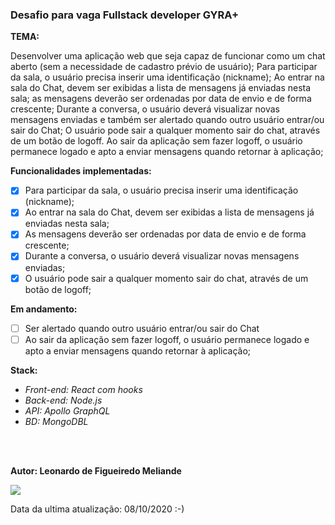 ### Desafio para vaga Fullstack developer GYRA+

<b>TEMA:</b>

Desenvolver uma aplicação web que seja capaz de funcionar como um chat aberto (sem a necessidade de cadastro prévio de usuário); Para participar da sala, o usuário precisa inserir uma identificação (nickname); Ao entrar na sala do Chat, devem ser exibidas a lista de mensagens já enviadas nesta sala; as mensagens deverão ser ordenadas por data de envio e de forma crescente; Durante a conversa, o usuário deverá visualizar novas mensagens enviadas e também ser alertado quando outro usuário entrar/ou sair do Chat; O usuário pode sair a qualquer momento sair do chat, através de um botão de logoff. Ao sair da aplicação sem fazer logoff, o usuário permanece logado e apto a enviar mensagens quando retornar à aplicação;

<b>Funcionalidades implementadas:</b>

- [x] Para participar da sala, o usuário precisa inserir uma identificação (nickname);
- [x] Ao entrar na sala do Chat, devem ser exibidas a lista de mensagens já enviadas nesta sala;
- [x] As mensagens deverão ser ordenadas por data de envio e de forma crescente;
- [x] Durante a conversa, o usuário deverá visualizar novas mensagens enviadas;
- [x] O usuário pode sair a qualquer momento sair do chat, através de um botão de logoff;

<b>Em andamento:</b>

- [ ] Ser alertado quando outro usuário entrar/ou sair do Chat
- [ ] Ao sair da aplicação sem fazer logoff, o usuário permanece logado e apto a enviar mensagens quando retornar à aplicação;

<b>Stack:</b>

- <i>Front-end: React com hooks</i>
- <i>Back-end: Node.js</i>
- <i>API: Apollo GraphQL</i>
- <i>BD: MongoDBL</i>

<br>
<br>

**Autor: Leonardo de Figueiredo Meliande**

   <IMG SRC="https://pa1.narvii.com/6445/2effbe46653f3c5604386e6802c9e7ea8de0f46a_hq.gif">  

Data da ultima atualização: 08/10/2020 :-)
